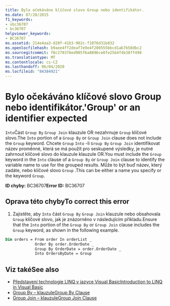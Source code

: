 ```yaml
---
title: Bylo očekáváno klíčové slovo Group nebo identifikátor.
ms.date: 07/20/2015
f1_keywords:
- vbc36707
- bc36707
helpviewer_keywords:
- BC36707
ms.assetid: 214e4aa3-d20f-41b3-902c-f1076d31b832
ms.openlocfilehash: b9aee4ff2deaf7e9e4f280555bbcd1ab7b58dbc2
ms.sourcegitcommit: f8c270376ed905f6a8896ce0fe25b4f4b38ff498
ms.translationtype: MT
ms.contentlocale: cs-CZ
ms.lasthandoff: 06/04/2020
ms.locfileid: "84384921"
---
```

# <a name="group-or-an-identifier-expected"></a><span data-ttu-id="3fd3e-102">Bylo očekáváno klíčové slovo Group nebo identifikátor.</span><span class="sxs-lookup"><span data-stu-id="3fd3e-102">'Group' or an identifier expected</span></span>
<span data-ttu-id="3fd3e-103">`Into`Část `Group By` `Group Join` klauzule OR nezahrnuje `Group` klíčové slovo.</span><span class="sxs-lookup"><span data-stu-id="3fd3e-103">The `Into` portion of a `Group By` or `Group Join` clause does not include the `Group` keyword.</span></span> <span data-ttu-id="3fd3e-104">Chcete `Group` `Into` -li `Group By` `Group Join` identifikovat název proměnné, která se má použít pro seskupené výsledky, je nutné zahrnout klíčové slovo do klauzule klauzule OR.</span><span class="sxs-lookup"><span data-stu-id="3fd3e-104">You must include the `Group` keyword in the `Into` clause of a `Group By` or `Group Join` clause to identify the variable name to use for the grouped results.</span></span> <span data-ttu-id="3fd3e-105">Může to být buď název, který zadáte, nebo klíčové slovo `Group` .</span><span class="sxs-lookup"><span data-stu-id="3fd3e-105">This can be either a name you specify or the keyword `Group`.</span></span>  
  
 <span data-ttu-id="3fd3e-106">**ID chyby:** BC36707</span><span class="sxs-lookup"><span data-stu-id="3fd3e-106">**Error ID:** BC36707</span></span>  
  
## <a name="to-correct-this-error"></a><span data-ttu-id="3fd3e-107">Oprava této chyby</span><span class="sxs-lookup"><span data-stu-id="3fd3e-107">To correct this error</span></span>  
  
1. <span data-ttu-id="3fd3e-108">Zajistěte, aby `Into` část `Group By` `Group Join` klauzule nebo obsahovala `Group` klíčové slovo, jak je znázorněno v následujícím příkladu.</span><span class="sxs-lookup"><span data-stu-id="3fd3e-108">Ensure that the `Into` portion of the `Group By` or `Group Join` clause includes the `Group` keyword, as shown in the following example.</span></span>  
  
```vb  
Dim orders = From order In orderList _  
             Order By order.OrderDate _  
             Group By OrderDate = order.OrderDate _  
             Into OrdersByDate = Group  
```  
  
## <a name="see-also"></a><span data-ttu-id="3fd3e-109">Viz také</span><span class="sxs-lookup"><span data-stu-id="3fd3e-109">See also</span></span>

- [<span data-ttu-id="3fd3e-110">Představení technologie LINQ v jazyce Visual Basic</span><span class="sxs-lookup"><span data-stu-id="3fd3e-110">Introduction to LINQ in Visual Basic</span></span>](../programming-guide/language-features/linq/introduction-to-linq.md)
- [<span data-ttu-id="3fd3e-111">Group By – klauzule</span><span class="sxs-lookup"><span data-stu-id="3fd3e-111">Group By Clause</span></span>](../language-reference/queries/group-by-clause.md)
- [<span data-ttu-id="3fd3e-112">Group Join – klauzule</span><span class="sxs-lookup"><span data-stu-id="3fd3e-112">Group Join Clause</span></span>](../language-reference/queries/group-join-clause.md)

